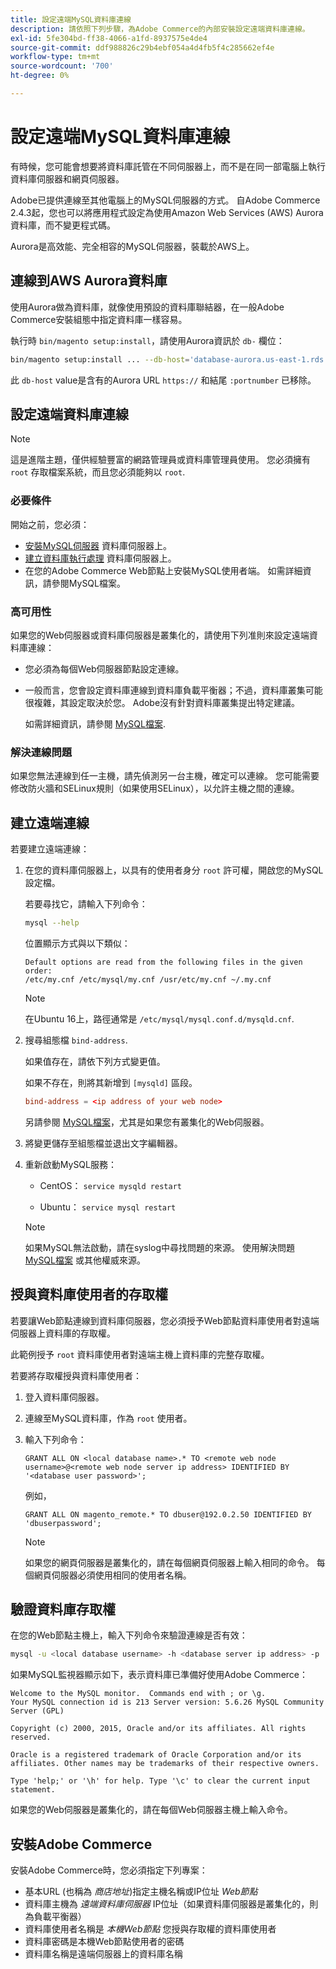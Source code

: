 ```yaml
---
title: 設定遠端MySQL資料庫連線
description: 請依照下列步驟，為Adobe Commerce的內部安裝設定遠端資料庫連線。
exl-id: 5fe304bd-ff38-4066-a1fd-8937575e4de4
source-git-commit: ddf988826c29b4ebf054a4d4fb5f4c285662ef4e
workflow-type: tm+mt
source-wordcount: '700'
ht-degree: 0%

---
```


# 設定遠端MySQL資料庫連線

有時候，您可能會想要將資料庫託管在不同伺服器上，而不是在同一部電腦上執行資料庫伺服器和網頁伺服器。

Adobe已提供連線至其他電腦上的MySQL伺服器的方式。 自Adobe Commerce 2.4.3起，您也可以將應用程式設定為使用Amazon Web Services (AWS) Aurora資料庫，而不變更程式碼。

Aurora是高效能、完全相容的MySQL伺服器，裝載於AWS上。

## 連線到AWS Aurora資料庫

使用Aurora做為資料庫，就像使用預設的資料庫聯結器，在一般Adobe Commerce安裝組態中指定資料庫一樣容易。

執行時 `bin/magento setup:install`，請使用Aurora資訊於 `db-` 欄位：

```bash
bin/magento setup:install ... --db-host='database-aurora.us-east-1.rds.amazonaws.com' --db-name='magento2' --db-user='username' --db-password='password' ...
```

此 `db-host` value是含有的Aurora URL `https://` 和結尾 `:portnumber`  已移除。

## 設定遠端資料庫連線

>[!NOTE]
>
>這是進階主題，僅供經驗豐富的網路管理員或資料庫管理員使用。 您必須擁有 `root` 存取檔案系統，而且您必須能夠以 `root`.

### 必要條件

開始之前，您必須：

* [安裝MySQL伺服器](mysql.md) 資料庫伺服器上。
* [建立資料庫執行處理](mysql.md#configuring-the-database-instance) 資料庫伺服器上。
* 在您的Adobe Commerce Web節點上安裝MySQL使用者端。 如需詳細資訊，請參閱MySQL檔案。

### 高可用性

如果您的Web伺服器或資料庫伺服器是叢集化的，請使用下列准則來設定遠端資料庫連線：

* 您必須為每個Web伺服器節點設定連線。
* 一般而言，您會設定資料庫連線到資料庫負載平衡器；不過，資料庫叢集可能很複雜，其設定取決於您。 Adobe沒有針對資料庫叢集提出特定建議。

  如需詳細資訊，請參閱 [MySQL檔案](https://dev.mysql.com/doc/refman/5.6/en/mysql-cluster.html).

### 解決連線問題

如果您無法連線到任一主機，請先偵測另一台主機，確定可以連線。 您可能需要修改防火牆和SELinux規則（如果使用SELinux），以允許主機之間的連線。

## 建立遠端連線

若要建立遠端連線：

1. 在您的資料庫伺服器上，以具有的使用者身分 `root` 許可權，開啟您的MySQL設定檔。

   若要尋找它，請輸入下列命令：

   ```bash
   mysql --help
   ```

   位置顯示方式與以下類似：

   ```terminal
   Default options are read from the following files in the given order:
   /etc/my.cnf /etc/mysql/my.cnf /usr/etc/my.cnf ~/.my.cnf
   ```

   >[!NOTE]
   >
   >在Ubuntu 16上，路徑通常是 `/etc/mysql/mysql.conf.d/mysqld.cnf`.

1. 搜尋組態檔 `bind-address`.

   如果值存在，請依下列方式變更值。

   如果不存在，則將其新增到 `[mysqld]` 區段。

   ```conf
   bind-address = <ip address of your web node>
   ```

   另請參閱 [MySQL檔案](https://dev.mysql.com/doc/refman/5.6/en/server-options.html)，尤其是如果您有叢集化的Web伺服器。

1. 將變更儲存至組態檔並退出文字編輯器。
1. 重新啟動MySQL服務：

   * CentOS： `service mysqld restart`

   * Ubuntu： `service mysql restart`

   >[!NOTE]
   >
   >如果MySQL無法啟動，請在syslog中尋找問題的來源。 使用解決問題 [MySQL檔案](https://dev.mysql.com/doc/refman/5.6/en/server-options.html#option_mysqld_bind-address) 或其他權威來源。

## 授與資料庫使用者的存取權

若要讓Web節點連線到資料庫伺服器，您必須授予Web節點資料庫使用者對遠端伺服器上資料庫的存取權。

此範例授予 `root` 資料庫使用者對遠端主機上資料庫的完整存取權。

若要將存取權授與資料庫使用者：

1. 登入資料庫伺服器。
1. 連線至MySQL資料庫，作為 `root` 使用者。
1. 輸入下列命令：

   ```shell
   GRANT ALL ON <local database name>.* TO <remote web node username>@<remote web node server ip address> IDENTIFIED BY '<database user password>';
   ```

   例如，

   ```shell
   GRANT ALL ON magento_remote.* TO dbuser@192.0.2.50 IDENTIFIED BY 'dbuserpassword';
   ```

   >[!NOTE]
   >
   >如果您的網頁伺服器是叢集化的，請在每個網頁伺服器上輸入相同的命令。 每個網頁伺服器必須使用相同的使用者名稱。

## 驗證資料庫存取權

在您的Web節點主機上，輸入下列命令來驗證連線是否有效：

```bash
mysql -u <local database username> -h <database server ip address> -p
```

如果MySQL監視器顯示如下，表示資料庫已準備好使用Adobe Commerce：

```terminal
Welcome to the MySQL monitor.  Commands end with ; or \g.
Your MySQL connection id is 213 Server version: 5.6.26 MySQL Community Server (GPL)

Copyright (c) 2000, 2015, Oracle and/or its affiliates. All rights reserved.

Oracle is a registered trademark of Oracle Corporation and/or its affiliates. Other names may be trademarks of their respective owners.

Type 'help;' or '\h' for help. Type '\c' to clear the current input statement.
```

如果您的Web伺服器是叢集化的，請在每個Web伺服器主機上輸入命令。

## 安裝Adobe Commerce

安裝Adobe Commerce時，您必須指定下列專案：

* 基本URL (也稱為 *商店地址*)指定主機名稱或IP位址 *Web節點*
* 資料庫主機為 *遠端資料庫伺服器* IP位址（如果資料庫伺服器是叢集化的，則為負載平衡器）
* 資料庫使用者名稱是 *本機Web節點* 您授與存取權的資料庫使用者
* 資料庫密碼是本機Web節點使用者的密碼
* 資料庫名稱是遠端伺服器上的資料庫名稱
